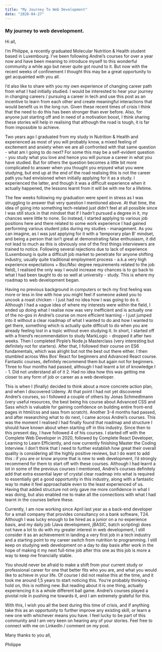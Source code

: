 ```yaml
---
title: "My Journey To Web Development"
date: "2020-04-27"
---
```


### My journey to web development.

Hi all,

I’m Philippe, a recently graduated Molecular Nutrition & Health student based in Luxembourg. I’ve been following Andrei’s courses for over a year now and have been meaning to introduce myself to this wonderful community a while ago but never quite got round to it. But now with the recent weeks of confinement I thought this may be a great opportunity to get acquainted with you all.

I’d also like to share with you my own experience of changing career path from what I had initially studied. I would be interested to hear your journey in changing careers / pursuing a career in tech and use this post as an incentive to learn from each other and create meaningful interactions that would benefit us in the long run. Given these recent times of crisis I think that the need to do this has been stronger than ever before. Also, for anyone just starting off and in need of a motivation boost, I think sharing these stories will help in realising that although the road is tough, it is far from impossible to achieve.

Two years ago I graduated from my study in Nutrition & Health and experienced as most of you will probably know, a mixed feeling of excitement and anxiety when we are all confronted with that same question - what am I going to do next? For some this may be a self-evident question - you study what you love and hence you will pursue a career in what you have studied. But for others the question becomes a little bit more complicated to answer when you thought you enjoyed what you were studying, but end up at the end of the road realising this is not the career path you had envisioned when initially applying for it as a study. I experienced the latter, and though it was a difficult experience when it actually happened, the lessons learnt from it will be with me for a lifetime.

The few weeks following my graduation were spent in stress as I was struggling to answer that very question I mentioned above. At that time, the idea of going into something tech-related just didn’t feel at all possible since I was still stuck in that mindset that if I hadn’t pursued a degree in it, my chances were little to none. So instead, I started applying to various job positions here and there related to some work experience I had gained performing various student jobs during my studies - management. As you can imagine, as I was just applying for it with a ‘temporary plan B’ mindset, and being a person that isn’t great at demonstrating false enthusiasm, it did not lead to much as this is obviously one of the first things interviewers are trained to notice. Following several rejections due to lack of experience (Luxembourg is quite a difficult job market to penetrate for anyone shifting industry, usually quite traditional employment process - a.k.a very high experience expectations + Bsc/Msc degree requirements related to the job field), I realised the only way I would increase my chances is to go back to what I had been taught to do so well at university - study. This is where my roadmap to web development began.

Having no previous background in computers or tech my first feeling was more or less in line with how you might feel if someone asked you to uncook a roast chicken - I just had no idea how I was going to do it. Although I had a vague idea of where my interests were within the field, I ended up doing what I realise now was very inefficient and is actually one of the no-gos in Andrei’s course on more efficient learning - I just jumped into it without a clear roadmap of what I wanted to do and how I wanted to get there, something which is actually quite difficult to do when you are already feeling lost in a topic without even studying it. In short, I started off with a friend’s recommendation to study MarkLogic - dropped it after two weeks. Then I completed Pirple’s Node.js Masterclass (very interesting but definitely not for starters). After that, I followed their course on ES6 fundamentals, which was alright but not the best out there either. I then stumbled across Wes Bos’ React for beginners and Advanced React course. Fantastic courses, definitely recommend them but again not for beginners. Three to four months had passed, although I had learnt a lot of knowledge I - 1. Did not understand all of it 2. Had no idea how this was getting me closer to any form of job or career as a web developer.

This is when I (finally) decided to think about a more concrete action plan, and when I discovered Udemy. At that point I had not yet discovered Andrei’s courses, so I followed a couple of others by Jonas Schmedtmann (very useful resources, the best being his course about Advanced CSS and Sass which is valuable for gaining confidence on building entire front-end pages in html/css and sass from scratch). Another 3-4 months had passed, and after researching what to do next, I came across Andrei’s courses. This was the moment I realised I had finally found that roadmap and structure I should have known about when starting off in this industry. Since then to this present day, I have followed 4 of his courses. I started off with the Complete Web Developer in 2020, followed by Complete React Developer, Learning to Learn Efficiently, and now currently finishing Master the Coding Interview. I don’t think that I need to further establish how great their overall quality is considering all the highly positive reviews, but I do want to add this : if you are or know anyone that is new to web development, I’d strongly recommend for them to start off with these courses. Although I had learnt a lot in some of the previous courses I mentioned, Andrei’s courses definitely add that extra essential layer of crystal clear roadmap into what is required to essentially get a good opportunity in this industry, along with a fantastic way to make it feel approachable even to the least experienced of us. Having that added structure not only gave me more confidence in what I was doing, but also enabled me to make all the connections with what I had learnt in the courses before these.

Currently, I am now working since April last year as a back-end developer for a small company that provides consultancy on a bank software, T24. Although I was lucky enough to be hired as a junior on a no experience basis, and my daily job (Java development, jBASIC, batch scripting) does not have a lot to do with my greater interest in web development, I still consider it as an achievement in landing a very first job in a tech industry and a starting point to my career switch from nutrition to programming. I still keep on studying web development on a day to day basis after work in the hope of making it my next full-time job after this one as this job is more a way to keep me financially stable.

You should never be afraid to make a shift from your current study or professional career for one that better fits who you are, and what you would like to achieve in your life. Of course I did not realise this at the time, and it took me around 1,5 years to start noticing this. You’re probably thinking - hold on, this is nothing new. But reading about it is one thing, actually experiencing it is a whole different ball game. Andrei’s courses played a pivotal role in pushing me towards it, and I am extremely grateful for this.

With this, I wish you all the best during this time of crisis, and if anything take this as an opportunity to further improve any existing skill, or learn a new one with whichever means you have. I feel lucky to be part of this community and I am very keen on hearing any of your stories. Feel free to connect with me on LinkedIn / comment on my post.

Many thanks to you all,

Philippe
